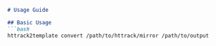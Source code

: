 ```markdown
# Usage Guide

## Basic Usage
```bash
httrack2template convert /path/to/httrack/mirror /path/to/output